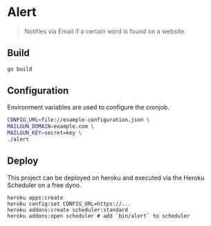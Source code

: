 # Alert

> Notifies via Email if a certain word is found on a website.

## Build

```bash
go build
```

## Configuration

Environment variables are used to configure the cronjob.

```bash
CONFIG_URL=file://example-configuration.json \
MAILGUN_DOMAIN=example.com \
MAILGUN_KEY=secret=key \
./alert
```

## Deploy

This project can be deployed on heroku and executed via the Heroku Scheduler on a free dyno.

```
heroku apps:create
heroku config:set CONFIG_URL=https://...
heroku addons:create scheduler:standard
heroku addons:open scheduler # add `bin/alert` to scheduler
```
